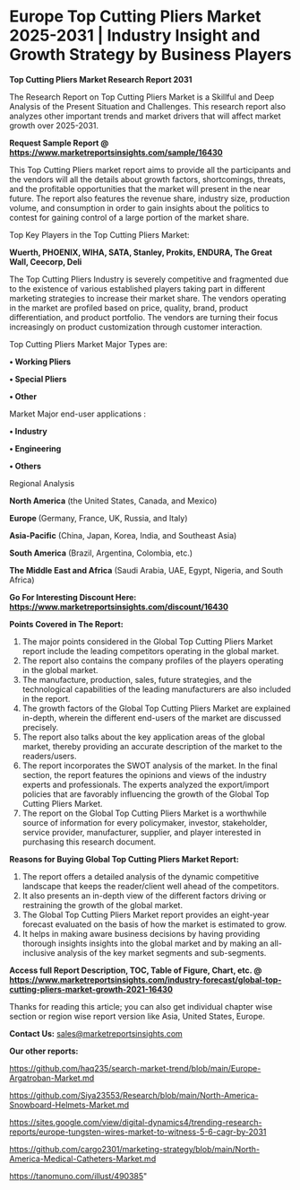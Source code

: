  # Europe Top Cutting Pliers Market 2025-2031 | Industry Insight and Growth Strategy by Business Players

<strong>Top Cutting Pliers Market Research Report 2031</strong>

The Research Report on Top Cutting Pliers Market is a Skillful and Deep Analysis of the Present Situation and Challenges. This research report also analyzes other important trends and market drivers that will affect market growth over 2025-2031.

<strong>Request Sample Report @ <a href=https://www.marketreportsinsights.com/sample/16430>https://www.marketreportsinsights.com/sample/16430</a></strong>

This Top Cutting Pliers market report aims to provide all the participants and the vendors will all the details about growth factors, shortcomings, threats, and the profitable opportunities that the market will present in the near future. The report also features the revenue share, industry size, production volume, and consumption in order to gain insights about the politics to contest for gaining control of a large portion of the market share.

Top Key Players in the Top Cutting Pliers Market:

<strong>Wuerth, PHOENIX, WIHA, SATA, Stanley, Prokits, ENDURA, The Great Wall, Ceecorp, Deli</strong>

The Top Cutting Pliers Industry is severely competitive and fragmented due to the existence of various established players taking part in different marketing strategies to increase their market share. The vendors operating in the market are profiled based on price, quality, brand, product differentiation, and product portfolio. The vendors are turning their focus increasingly on product customization through customer interaction.

Top Cutting Pliers Market Major Types are:

<strong>• Working Pliers

• Special Pliers

• Other</strong>

Market Major end-user applications :

<strong>• Industry

• Engineering

• Others</strong>

Regional Analysis

</u><strong><b>North America</b></strong> (the United States, Canada, and Mexico)

<strong><b>Europe </b></strong>(Germany, France, UK, Russia, and Italy)

<strong><b>Asia-Pacific</b></strong> (China, Japan, Korea, India, and Southeast Asia)

<strong><b>South America</b></strong> (Brazil, Argentina, Colombia, etc.)

<strong><b>The Middle East and Africa</b></strong> (Saudi Arabia, UAE, Egypt, Nigeria, and South Africa)

<strong>Go For Interesting Discount Here: <a href=https://www.marketreportsinsights.com/discount/16430>https://www.marketreportsinsights.com/discount/16430</a></strong>

<strong>Points Covered in The Report:</strong>
<ol>
  <li>The major points considered in the Global Top Cutting Pliers Market report include the leading competitors operating in the global market.</li>
  <li>The report also contains the company profiles of the players operating in the global market.</li>
  <li>The manufacture, production, sales, future strategies, and the technological capabilities of the leading manufacturers are also included in the report.</li>
  <li>The growth factors of the Global Top Cutting Pliers Market are explained in-depth, wherein the different end-users of the market are discussed precisely.</li>
  <li>The report also talks about the key application areas of the global market, thereby providing an accurate description of the market to the readers/users.</li>
  <li>The report incorporates the SWOT analysis of the market. In the final section, the report features the opinions and views of the industry experts and professionals. The experts analyzed the export/import policies that are favorably influencing the growth of the Global Top Cutting Pliers Market.</li>
  <li>The report on the Global Top Cutting Pliers Market is a worthwhile source of information for every policymaker, investor, stakeholder, service provider, manufacturer, supplier, and player interested in purchasing this research document.</li>
</ol>
<strong>Reasons for Buying Global Top Cutting Pliers Market Report:</strong>

<ol>
  <li>The report offers a detailed analysis of the dynamic competitive landscape that keeps the reader/client well ahead of the competitors.</li>
  <li>It also presents an in-depth view of the different factors driving or restraining the growth of the global market.</li>
  <li>The Global Top Cutting Pliers Market report provides an eight-year forecast evaluated on the basis of how the market is estimated to grow.</li>
  <li>It helps in making aware business decisions by having providing thorough insights insights into the global market and by making an all-inclusive analysis of the key market segments and sub-segments.</li>
</ol>
<strong>Access full Report Description, TOC, Table of Figure, Chart, etc. @ <a href=https://www.marketreportsinsights.com/industry-forecast/global-top-cutting-pliers-market-growth-2021-16430>https://www.marketreportsinsights.com/industry-forecast/global-top-cutting-pliers-market-growth-2021-16430</a></strong>


Thanks for reading this article; you can also get individual chapter wise section or region wise report version like Asia, United States, Europe.

<strong>Contact Us:</strong>
sales@marketreportsinsights.com

<strong>Our other reports:</strong>

<a href=https://github.com/haq235/search-market-trend/blob/main/Europe-Argatroban-Market.md>https://github.com/haq235/search-market-trend/blob/main/Europe-Argatroban-Market.md</a>

<a href=https://github.com/Siya23553/Research/blob/main/North-America-Snowboard-Helmets-Market.md>https://github.com/Siya23553/Research/blob/main/North-America-Snowboard-Helmets-Market.md</a>

<a href=https://sites.google.com/view/digital-dynamics4/trending-research-reports/europe-tungsten-wires-market-to-witness-5-6-cagr-by-2031>https://sites.google.com/view/digital-dynamics4/trending-research-reports/europe-tungsten-wires-market-to-witness-5-6-cagr-by-2031</a>

<a href=https://github.com/cargo2301/marketing-strategy/blob/main/North-America-Medical-Catheters-Market.md>https://github.com/cargo2301/marketing-strategy/blob/main/North-America-Medical-Catheters-Market.md</a>

<a href=https://tanomuno.com/illust/490385>https://tanomuno.com/illust/490385</a>"
